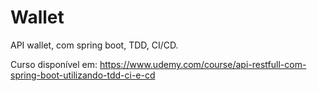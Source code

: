 # Wallet

API wallet, com spring boot, TDD, CI/CD.

Curso disponível em: https://www.udemy.com/course/api-restfull-com-spring-boot-utilizando-tdd-ci-e-cd